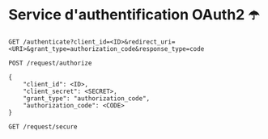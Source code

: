 # Service d'authentification OAuth2 ☂️

```
GET /authenticate?client_id=<ID>&redirect_uri=<URI>&grant_type=authorization_code&response_type=code
```

```
POST /request/authorize

{
    "client_id": <ID>,
    "client_secret": <SECRET>,
    "grant_type": "authorization_code",
    "authorization_code": <CODE>
}
```

```
GET /request/secure
```
